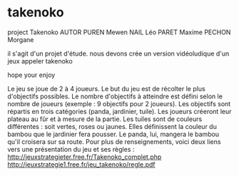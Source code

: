 # takenoko
project Takenoko
AUTOR
	PUREN	Mewen
	NAIL	Léo
	PARET	Maxime
	PECHON	Morgane

il s'agit d'un projet d'étude.
nous devons crée un version vidéoludique d'un jeux appeler takenoko

hope your enjoy

Le jeu se joue de 2 à 4 joueurs. Le but du jeu est de récolter le plus d'objectifs possibles. Le nombre d'objectifs à atteindre est défini selon le nombre de joueurs (exemple : 9 objectifs pour 2 joueurs).
Les objectifs sont répartis en trois catégories (panda, jardinier, tuile). Les joueurs créeront leur plateau au fûr et à mesure de la partie. Les tuiles sont de couleurs différentes : soit vertes, roses ou jaunes.
Elles définissent la couleur du bambou que le jardinier fera pousser. Le panda, lui, mangera le bambou qu'il croisera sur sa route.
Pour plus de renseignements, voici deux liens vers une présentation du jeu et ses règles :
http://jeuxstrategieter.free.fr/Takenoko_complet.php
http://jeuxstrategie1.free.fr/jeu_takenoko/regle.pdf

